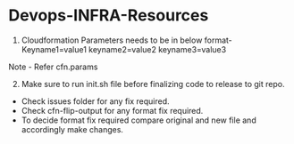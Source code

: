 # Devops-INFRA-Resources

1. Cloudformation Parameters needs to be in below format-
Keyname1=value1
keyname2=value2
keyname3=value3

Note - Refer cfn.params

2. Make sure to run init.sh file before finalizing code to release to git repo.
- Check issues folder for any fix required.
- Check cfn-flip-output for any format fix required.
- To decide format fix required compare original and new file and accordingly make changes.